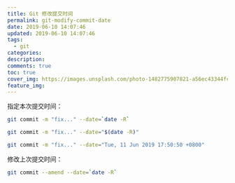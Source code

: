 ```yaml
---
title: Git 修改提交时间
permalink: git-modify-commit-date
date: 2019-06-10 14:07:46
updated: 2019-06-10 14:07:46
tags:
  - git
categories:
description:
comments: true
toc: true
cover_img: https://images.unsplash.com/photo-1482775907821-a56ec43344fc?ixlib=rb-1.2.1&ixid=eyJhcHBfaWQiOjEyMDd9&auto=format&fit=crop&w=480&q=80
feature_img:
---
```


指定本次提交时间：

```bash
git commit -m "fix..." --date=`date -R`

git commit -m "fix..." --date="$(date -R)"

git commit -m "fix..." --date="Tue, 11 Jun 2019 17:50:50 +0800"
```

<!-- more -->

修改上次提交时间：

```bash
git commit --amend --date=`date -R`
```
